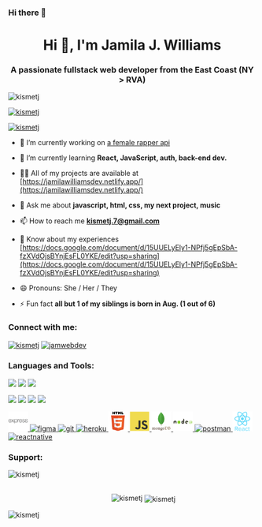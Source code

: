 ### Hi there 👋

<!--
**kismetj/kismetj** is a ✨ _special_ ✨ repository because its `README.md` (this file) appears on your GitHub profile.

Here are some ideas to get you started:

- 🔭 I’m currently working on ...
- 🌱 I’m currently learning ...
- 👯 I’m looking to collaborate on ...
- 🤔 I’m looking for help with ...
- 💬 Ask me about ...
- 📫 How to reach me: ...
- 😄 Pronouns: ...
- ⚡ Fun fact: ...
-->

<h1 align="center">Hi 👋, I'm Jamila J. Williams</h1>
<h3 align="center">A passionate fullstack web developer from the East Coast (NY > RVA)</h3>

<p align="left"> <img src="https://komarev.com/ghpvc/?username=kismetj&label=Profile%20views&color=0ea9b4&style=plastic" alt="kismetj" /> </p>

<p align="left"> <a href="https://github.com/ryo-ma/github-profile-trophy"><img src="https://github-profile-trophy.vercel.app/?username=kismetj" alt="kismetj" /></a> </p>

<p align="left"> <a href="https://twitter.com/kismetj" target="blank"><img src="https://img.shields.io/twitter/follow/kismetj?logo=twitter&style=for-the-badge" alt="kismetj" /></a> </p>

- 🔭 I’m currently working on [a female rapper api](https://github.com/kismetj/female-rappers-api)

- 🌱 I’m currently learning **React, JavaScript, auth, back-end dev.** 

- 👨‍💻 All of my projects are available at [https://jamilawilliamsdev.netlify.app/](https://jamilawilliamsdev.netlify.app/)

- 💬 Ask me about **javascript, html, css, my next project, music**

- 📫 How to reach me **kismetj.7@gmail.com**

- 📄 Know about my experiences [https://docs.google.com/document/d/15UUELyEly1-NPfj5gEpSbA-fzXVdOjsBYnjEsFL0YKE/edit?usp=sharing](https://docs.google.com/document/d/15UUELyEly1-NPfj5gEpSbA-fzXVdOjsBYnjEsFL0YKE/edit?usp=sharing)

- 😄 Pronouns: She / Her / They

- ⚡ Fun fact **all but 1 of my siblings is born in Aug. (1 out of 6)**

<h3 align="left">Connect with me:</h3>
<p align="left">
<a href="https://twitter.com/kismetj" target="blank"><img align="center" src="https://raw.githubusercontent.com/rahuldkjain/github-profile-readme-generator/master/src/images/icons/Social/twitter.svg" alt="kismetj" height="30" width="40" /></a>
<a href="https://linkedin.com/in/jamwebdev" target="blank"><img align="center" src="https://raw.githubusercontent.com/rahuldkjain/github-profile-readme-generator/master/src/images/icons/Social/linked-in-alt.svg" alt="jamwebdev" height="30" width="40" /></a>
</p>

<h3 align="left">Languages and Tools:</h3>
<p align="left"> 
  <code><img height="30" src="https://img.shields.io/badge/HTML5-E34F26?style=for-the-badge&logo=html5&logoColor=white"></code>
  <code><img height="30" src="https://img.shields.io/badge/JavaScript-323330?style=for-the-badge&logo=javascript&logoColor=F7DF1E"></code>
  <code><img height="30" src="https://img.shields.io/badge/CSS3-1572B6?style=for-the-badge&logo=css3&logoColor=white"></code>
  
  <code><img height="30" src="https://img.shields.io/badge/Node.js-339933?style=for-the-badge&logo=nodedotjs&logoColor=white"></code>
  <code><img height="30" src="https://img.shields.io/badge/React-20232A?style=for-the-badge&logo=react&logoColor=61DAFB"></code>
  <code><img height="30" src="https://img.shields.io/badge/MongoDB-4EA94B?style=for-the-badge&logo=mongodb&logoColor=white"></code>
  <code><img height="30" src="https://img.shields.io/badge/Express.js-000000?style=for-the-badge&logo=express&logoColor=white"></code>


<a href="https://expressjs.com" target="_blank" rel="noreferrer"> <img src="https://raw.githubusercontent.com/devicons/devicon/master/icons/express/express-original-wordmark.svg" alt="express" width="40" height="40"/> </a> <a href="https://www.figma.com/" target="_blank" rel="noreferrer"> <img src="https://www.vectorlogo.zone/logos/figma/figma-icon.svg" alt="figma" width="40" height="40"/> </a> <a href="https://git-scm.com/" target="_blank" rel="noreferrer"> <img src="https://www.vectorlogo.zone/logos/git-scm/git-scm-icon.svg" alt="git" width="40" height="40"/> </a> <a href="https://heroku.com" target="_blank" rel="noreferrer"> <img src="https://www.vectorlogo.zone/logos/heroku/heroku-icon.svg" alt="heroku" width="40" height="40"/> </a> <a href="https://www.w3.org/html/" target="_blank" rel="noreferrer"> <img src="https://raw.githubusercontent.com/devicons/devicon/master/icons/html5/html5-original-wordmark.svg" alt="html5" width="40" height="40"/> </a> <a href="https://developer.mozilla.org/en-US/docs/Web/JavaScript" target="_blank" rel="noreferrer"> <img src="https://raw.githubusercontent.com/devicons/devicon/master/icons/javascript/javascript-original.svg" alt="javascript" width="40" height="40"/> </a> <a href="https://www.mongodb.com/" target="_blank" rel="noreferrer"> <img src="https://raw.githubusercontent.com/devicons/devicon/master/icons/mongodb/mongodb-original-wordmark.svg" alt="mongodb" width="40" height="40"/> </a> <a href="https://nodejs.org" target="_blank" rel="noreferrer"> <img src="https://raw.githubusercontent.com/devicons/devicon/master/icons/nodejs/nodejs-original-wordmark.svg" alt="nodejs" width="40" height="40"/> </a> <a href="https://postman.com" target="_blank" rel="noreferrer"> <img src="https://www.vectorlogo.zone/logos/getpostman/getpostman-icon.svg" alt="postman" width="40" height="40"/> </a> <a href="https://reactjs.org/" target="_blank" rel="noreferrer"> <img src="https://raw.githubusercontent.com/devicons/devicon/master/icons/react/react-original-wordmark.svg" alt="react" width="40" height="40"/> </a> <a href="https://reactnative.dev/" target="_blank" rel="noreferrer"> <img src="https://reactnative.dev/img/header_logo.svg" alt="reactnative" width="40" height="40"/> </a> </p>

<h3 align="left">Support:</h3>
<p><a href="https://ko-fi.com/kismetj"> <img align="left" src="https://cdn.ko-fi.com/cdn/kofi3.png?v=3" height="50" width="210" alt="kismetj" /></a></p><br><br>

<p><img align="left" src="https://github-readme-stats.vercel.app/api/top-langs?username=kismetj&show_icons=true&theme=synthwave&title_color=f910a4&text_color=ece9e9&locale=en&layout=compact" alt="kismetj" /></p>

<p>&nbsp;<img align="center" src="https://github-readme-stats.vercel.app/api?username=kismetj&show_icons=true&theme=synthwave&title_color=b93ddb&text_color=ede9e9&hide_border=true&locale=en" alt="kismetj" /></p>

<p><img align="center" src="https://github-readme-streak-stats.herokuapp.com/?user=kismetj&theme=default" alt="kismetj" /></p>
